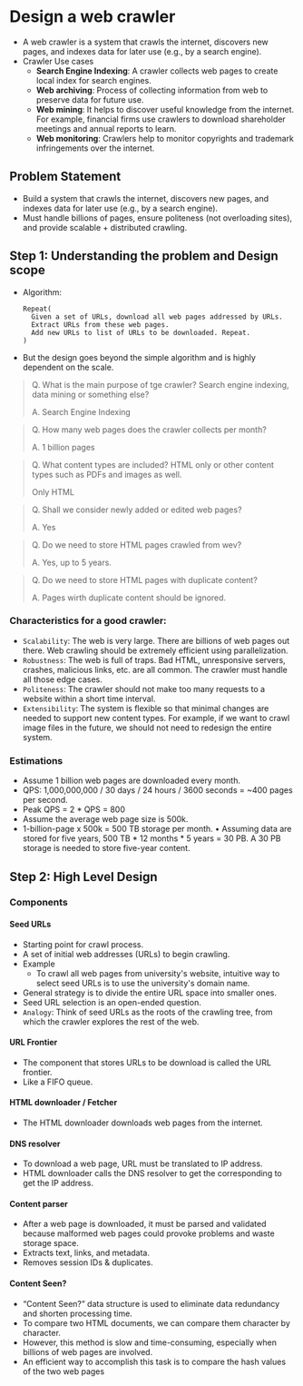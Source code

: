 # Design a web crawler

- A web crawler is a system that crawls the internet, discovers new pages, and indexes data for later use (e.g., by a search engine).
- Crawler Use cases
  - **Search Engine Indexing**: A crawler collects web pages to create local index for search engines.
  - **Web archiving**: Process of collecting information from web to preserve data for future use.
  - **Web mining**: It helps to discover useful knowledge from the internet. For example, financial firms use crawlers to download shareholder meetings and annual reports to learn.
  - **Web monitoring**: Crawlers help to monitor copyrights and trademark infringements over the internet.

## Problem Statement

- Build a system that crawls the internet, discovers new pages, and indexes data for later use (e.g., by a search engine).
- Must handle billions of pages, ensure politeness (not overloading sites), and provide scalable + distributed crawling.

## Step 1: Understanding the problem and Design scope

- Algorithm:
  ```
  Repeat(
    Given a set of URLs, download all web pages addressed by URLs.
    Extract URLs from these web pages.
    Add new URLs to list of URLs to be downloaded. Repeat.
  )
  ```
- But the design goes beyond the simple algorithm and is highly dependent on the scale.

> Q. What is the main purpose of tge crawler? Search engine indexing, data mining or something else?
> 
> A. Search Engine Indexing

> Q. How many web pages does the crawler collects per month?
> 
> A. 1 billion pages

> Q. What content types are included? HTML only or other content types such as PDFs and images as well.
> 
> Only HTML

> Q. Shall we consider newly added or edited web pages?
> 
> A. Yes

> Q. Do we need to store HTML pages crawled from wev?
> 
> A. Yes, up to 5 years.

> Q. Do we need to store HTML pages with duplicate content?
> 
> A. Pages wirth duplicate content should be ignored.

### Characteristics for a good crawler:
  - `Scalability`: The web is very large. There are billions of web pages out there. Web
    crawling should be extremely efficient using parallelization.
  - `Robustness`: The web is full of traps. Bad HTML, unresponsive servers, crashes,
    malicious links, etc. are all common. The crawler must handle all those edge cases.
  - `Politeness`: The crawler should not make too many requests to a website within a short
    time interval.
  - `Extensibility`: The system is flexible so that minimal changes are needed to support new
    content types. For example, if we want to crawl image files in the future, we should not
    need to redesign the entire system.

### Estimations

- Assume 1 billion web pages are downloaded every month.
- QPS: 1,000,000,000 / 30 days / 24 hours / 3600 seconds = ~400 pages per second. 
- Peak QPS = 2 * QPS = 800 
- Assume the average web page size is 500k.
- 1-billion-page x 500k = 500 TB storage per month. 
• Assuming data are stored for five years, 500 TB * 12 months * 5 years = 30 PB. A 30 PB
storage is needed to store five-year content.

## Step 2: High Level Design

### Components

#### Seed URLs
- Starting point for crawl process.
- A set of initial web addresses (URLs) to begin crawling.
- Example
  - To crawl all web pages from university's website, intuitive way to select seed URLs is to use the university's domain name.
- General strategy is to divide the entire URL space into smaller ones.
- Seed URL selection is an open-ended question.
- `Analogy`: Think of seed URLs as the roots of the crawling tree, from which the crawler explores the rest of the web.

#### URL Frontier
- The component that stores URLs to be download is called the URL frontier.
- Like a FIFO queue.

#### HTML downloader / Fetcher
- The HTML downloader downloads web pages from the internet.

#### DNS resolver
- To download a web page, URL must be translated to IP address.
- HTML downloader calls the DNS resolver to get the corresponding to get the IP address.

#### Content parser
- After a web page is downloaded, it must be parsed and validated because malformed web pages could provoke problems and waste storage space.
- Extracts text, links, and metadata.
- Removes session IDs & duplicates.

#### Content Seen?
- “Content Seen?” data structure is used to eliminate data redundancy and shorten processing time.
- To compare two HTML documents, we can compare them character by character. 
- However, this method is slow and time-consuming, especially when billions of web pages are involved. 
- An efficient way to accomplish this task is to compare the hash values of the two web pages
